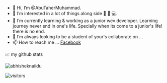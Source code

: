 - 👋 Hi, I’m @AbuTaherMuhammad.
- 👀 I’m interested in a lot of things along side 🤖 📖 💻.
- 🌱 I’m currently learning & working as a junior wev developer. Learning journey never end in one's life. Specially when its come to a junior's life! there is no end.
- 💞️ I’m always looking to be a student of your's  collaborate on ...
- 📫 How to reach me ...
[Facebook]('https://www.facebook.com/atmuhammad180')

<!--
AbuTaherMuhammad/AbuTaherMuhammad is a ✨ special ✨ repository because its `README.md` (this file) appears on your GitHub profile.
You can click the Preview link to take a look at your changes.
-->


<!--START_SECTION:waka-->
<!--END_SECTION:waka-->

<!-- https://github.com/anuraghazra/github-readme-stats -->
📈 my github stats
<p>
    <img src="https://github-readme-stats.vercel.app/api?username=rootover3&show_icons=true&theme=gotham" alt="abhisheknaiidu" />
</p>

![visitors](https://visitor-badge.glitch.me/badge?page_id=rootOver3.AbuTaherMuhammad&left_color=green&right_color=red)

